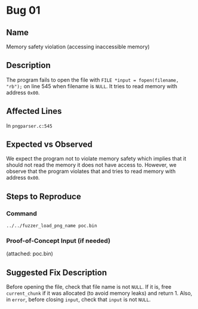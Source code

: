 # Bug 01
## Name
Memory safety violation (accessing inaccessible memory)

## Description
The program fails to open the file with `FILE *input = fopen(filename, "rb");` on line 545 when filename is `NULL`. It tries to read memory with address `0x00`.

## Affected Lines
In `pngparser.c:545`

## Expected vs Observed
We expect the program not to violate memory safety which implies that it should not read the memory it does not have access to. However, we observe that the program violates that and tries to read memory with address `0x00`.

## Steps to Reproduce
### Command
```
../../fuzzer_load_png_name poc.bin
```
### Proof-of-Concept Input (if needed)
(attached: poc.bin)

## Suggested Fix Description
Before opening the file, check that file name is not `NULL`. If it is, free `current_chunk` if it was allocated (to avoid memory leaks) and return 1.
Also, in `error`, before closing `input`, check that `input` is not `NULL`.